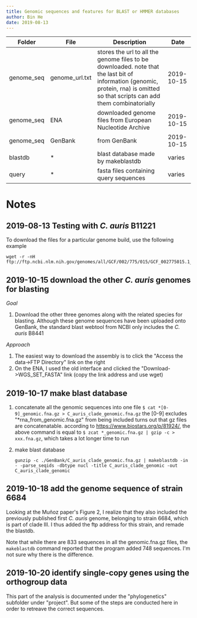 ```yaml
---
title: Genomic sequences and features for BLAST or HMMER databases
author: Bin He
date: 2019-08-13
---
```


| Folder | File | Description | Date |
|----|------|---|---|
| genome_seq | genome_url.txt | stores the url to all the genome files to be downloaded. note that the last bit of information (genomic, protein, rna) is omitted so that scripts can add them combinatorially | 2019-10-15 |
| genome_seq | ENA | downloaded genome files from European Nucleotide Archive | 2019-10-15 |
| genome_seq | GenBank | from GenBank | 2019-10-15 |
| blastdb | * | blast database made by makeblastdb | varies |
| query | * | fasta files containing query sequences | varies |

# Notes
## 2019-08-13 Testing with _C. auris_ B11221

To download the files for a particular genome build, use the following example
```
wget -r -nH ftp://ftp.ncbi.nlm.nih.gov/genomes/all/GCF/002/775/015/GCF_002775015.1_Cand_auris_B11221_V1
```

## 2019-10-15 download the other _C. auris_ genomes for blasting

_Goal_

1. Download the other three genomes along with the related species for blasting. Although these genome sequences have been uploaded onto GenBank, the standard blast webtool from NCBI only includes the _C. auris_ B8441

_Approach_

1. The easiest way to download the assembly is to click the "Access the data->FTP Directory" link on the right
1. On the ENA, I used the old interface and clicked the "Download->WGS_SET_FASTA" link (copy the link address and use wget)

## 2019-10-17 make blast database

1. concatenate all the genomic sequences into one file
    `$ cat *[0-9]_genomic.fna.gz > C_auris_clade_genomic.fna.gz` the [0-9] excludes "*rna_from_genomic.fna.gz" from being included
    turns out that gz files are concatenatable. according to https://www.biostars.org/p/81924/, the above command is equal to `$ zcat *_genomic.fna.gz | gzip -c > xxx.fna.gz`, which takes a lot longer time to run

2. make blast database
    ```
    gunzip -c ./GenBank/C_auris_clade_genomic.fna.gz | makeblastdb -in - -parse_seqids -dbtype nucl -title C_auris_clade_genomic -out C_auris_clade_genomic
    ```
## 2019-10-18 add the genome sequence of strain 6684

Looking at the Muñoz paper's Figure 2, I realize that they also included the previously published first _C. auris_ genome, belonging to strain 6684, which is part of clade III. I thus added the ftp address for this strain, and remade the blastdb.

Note that while there are 833 sequences in all the genomic.fna.gz files, the `makeblastdb` command reported that the program added 748 sequences. I'm not sure why there is the difference.

## 2019-10-20 identify single-copy genes using the orthogroup data

This part of the analysis is documented under the "phylogenetics" subfolder under "project". But some of the steps are conducted here in order to retreave the correct sequences.
